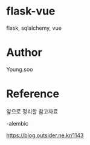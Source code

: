 # flask-vue
flask, sqlalchemy, vue

# Author
Young.soo

# Reference
앞으로 정리할 참고자료

-alembic

https://blog.outsider.ne.kr/1143
